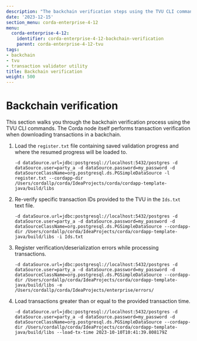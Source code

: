 ```yaml
---
description: "The backchain verification steps using the TVU CLI commands."
date: '2023-12-15'
section_menu: corda-enterprise-4-12
menu:
  corda-enterprise-4-12:
    identifier: corda-enterprise-4-12-backchain-verification
    parent: corda-enterprise-4-12-tvu
tags:
- backchain
- tvu
- transaction validator utility
title: Backchain verification
weight: 500
---
```


# Backchain verification

This section walks you through the backchain verification process using the TVU CLI commands. The Corda node itself performs transaction verification when downloading transactions in a backchain.

1. Load the `register.txt` file containing saved validation progress and where the resumed progress will be loaded to.

    ```
    -d dataSource.url=jdbc:postgresql://localhost:5432/postgres -d dataSource.user=party_a -d dataSource.password=my_password -d dataSourceClassName=org.postgresql.ds.PGSimpleDataSource -l register.txt --cordapp-dir /Users/cordallp/corda/IdeaProjects/corda/cordapp-template-java/build/libs
    ```

2. Re-verify specific transaction IDs provided to the TVU in the `Ids.txt` text file.

    ```
    -d dataSource.url=jdbc:postgresql://localhost:5432/postgres -d dataSource.user=party_a -d dataSource.password=my_password -d dataSourceClassName=org.postgresql.ds.PGSimpleDataSource --cordapp-dir /Users/cordallp/corda/IdeaProjects/corda/cordapp-template-java/build/libs -i Ids.txt
    ```

3. Register verification/deserialization errors while processing transactions.

    ```
    -d dataSource.url=jdbc:postgresql://localhost:5432/postgres -d dataSource.user=party_a -d dataSource.password=my_password -d dataSourceClassName=org.postgresql.ds.PGSimpleDataSource --cordapp-dir /Users/cordallp/corda/IdeaProjects/corda/cordapp-template-java/build/libs -e /Users/cordallp/corda/IdeaProjects/enterprise/errors/
    ```

4. Load transactions greater than or equal to the provided transaction time.

    ```
    -d dataSource.url=jdbc:postgresql://localhost:5432/postgres -d dataSource.user=party_a -d dataSource.password=my_password -d dataSourceClassName=org.postgresql.ds.PGSimpleDataSource --cordapp-dir /Users/cordallp/corda/IdeaProjects/corda/cordapp-template-java/build/libs --load-tx-time 2023-10-10T10:41:39.808179Z
    ```
